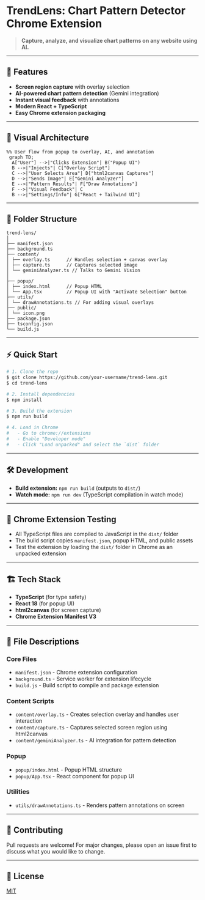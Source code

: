 # TrendLens: Chart Pattern Detector Chrome Extension

> **Capture, analyze, and visualize chart patterns on any website using AI.**

---

## 🚀 Features
- **Screen region capture** with overlay selection
- **AI-powered chart pattern detection** (Gemini integration)
- **Instant visual feedback** with annotations
- **Modern React + TypeScript**
- **Easy Chrome extension packaging**

---

## 🧩 Visual Architecture

```mermaid
%% User flow from popup to overlay, AI, and annotation
 graph TD;
  A["User"] -->|"Clicks Extension"| B("Popup UI")
  B -->|"Injects"| C["Overlay Script"]
  C -->|"User Selects Area"| D["html2canvas Captures"]
  D -->|"Sends Image"| E["Gemini Analyzer"]
  E -->|"Pattern Results"| F["Draw Annotations"]
  F -->|"Visual Feedback"| C
  B -->|"Settings/Info"| G["React + Tailwind UI"]
```

---

## 📁 Folder Structure

```
trend-lens/
│
├── manifest.json
├── background.ts
├── content/
│ ├── overlay.ts      // Handles selection + canvas overlay
│ ├── capture.ts      // Captures selected image
│ └── geminiAnalyzer.ts // Talks to Gemini Vision
│
├── popup/
│ ├── index.html      // Popup HTML
│ └── App.tsx         // Popup UI with "Activate Selection" button
├── utils/
│ └── drawAnnotations.ts // For adding visual overlays
├── public/
│ └── icon.png
├── package.json
├── tsconfig.json
└── build.js
```

---

## ⚡ Quick Start

```sh
# 1. Clone the repo
$ git clone https://github.com/your-username/trend-lens.git
$ cd trend-lens

# 2. Install dependencies
$ npm install

# 3. Build the extension
$ npm run build

# 4. Load in Chrome
#   - Go to chrome://extensions
#   - Enable "Developer mode"
#   - Click "Load unpacked" and select the `dist` folder
```

---

## 🛠️ Development
- **Build extension:** `npm run build` (outputs to `dist/`)
- **Watch mode:** `npm run dev` (TypeScript compilation in watch mode)

---

## 🧪 Chrome Extension Testing
- All TypeScript files are compiled to JavaScript in the `dist/` folder
- The build script copies `manifest.json`, popup HTML, and public assets
- Test the extension by loading the `dist/` folder in Chrome as an unpacked extension

---

## 🏗️ Tech Stack
- **TypeScript** (for type safety)
- **React 18** (for popup UI)
- **html2canvas** (for screen capture)
- **Chrome Extension Manifest V3**

---

## 📝 File Descriptions

### Core Files
- `manifest.json` - Chrome extension configuration
- `background.ts` - Service worker for extension lifecycle
- `build.js` - Build script to compile and package extension

### Content Scripts
- `content/overlay.ts` - Creates selection overlay and handles user interaction
- `content/capture.ts` - Captures selected screen region using html2canvas
- `content/geminiAnalyzer.ts` - AI integration for pattern detection

### Popup
- `popup/index.html` - Popup HTML structure
- `popup/App.tsx` - React component for popup UI

### Utilities
- `utils/drawAnnotations.ts` - Renders pattern annotations on screen

---

## 🤝 Contributing
Pull requests are welcome! For major changes, please open an issue first to discuss what you would like to change.

---

## 📄 License
[MIT](LICENSE)
